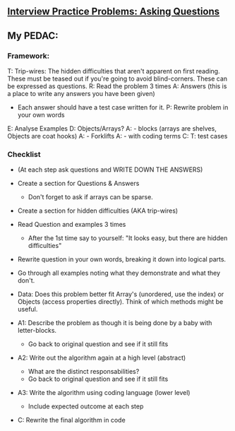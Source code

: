 ## [Interview Practice Problems: Asking Questions](https://launchschool.com/lessons/28467827/assignments/cec18cce)

## My PEDAC:

### Framework:

T: Trip-wires: The hidden difficulties that aren't apparent on first reading. These must be teased out if you're going to avoid blind-corners. These can be expressed as questions.
R: Read the problem 3 times
A: Answers (this is a place to write any answers you have been given)
  - Each answer should have a test case written for it.
P: Rewrite problem in your own words

E: Analyse Examples
D: Objects/Arrays? 
A: - blocks (arrays are shelves, Objects are coat hooks)
A: - Forklifts
A: - with coding terms
C:
T: test cases

### Checklist

- (At each step ask questions and WRITE DOWN THE ANSWERS)

- Create a section for Questions & Answers
  - Don't forget to ask if arrays can be sparse.
- Create a section for hidden difficulties (AKA trip-wires)
- Read Question and examples 3 times
  - After the 1st time say to yourself: "It looks easy, but there are hidden difficulties"
- Rewrite question in your own words, breaking it down into logical parts.
- Go through all examples noting what they demonstrate and what they don't.
- Data: Does this problem better fit Array's (unordered, use the index) or Objects (access properties directly). Think of which methods might be useful.


- A1: Describe the problem as though it is being done by a baby with letter-blocks.
  - Go back to original question and see if it still fits
- A2: Write out the algorithm again at a high level (abstract)
  - What are the distinct responsabilities?
  - Go back to original question and see if it still fits
- A3: Write the algorithm using coding language (lower level)
  - Include expected outcome at each step
- C: Rewrite the final algorithm in code
